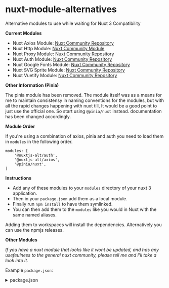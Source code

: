 # nuxt-module-alternatives
Alternative modules to use while waiting for Nuxt 3 Compatibility

**Current Modules**
- Nuxt Axios Module: [Nuxt Community Repository](https://github.com/nuxt-community/axios-module)
- Nuxt Http Module: [Nuxt Community Module](https://github.com/nuxt/http)
- Nuxt Proxy Module: [Nuxt Community Repository](https://github.com/nuxt-community/proxy-module)
- Nuxt Auth Module: [Nuxt Community Repository](https://github.com/nuxt-community/auth-module)
- Nuxt Google Fonts Module: [Nuxt Community Repository](https://github.com/nuxt-community/google-fonts-module)
- Nuxt SVG Sprite Module: [Nuxt Community Repository](https://github.com/nuxt-community/svg-sprite-module)
- Nuxt Vuetify Module: [Nuxt Community Repository](https://github.com/nuxt-community/vuetify-module)

**Other Information (Pinia)**

The pinia module has been removed. The module itself was as a means for me to maintain consistensy in naming conventions for the modules, but with all the rapid changes happening with nuxt till, It would be a good point to just use the official one. So start using `@pinia/nuxt` instead.
documentation has been changed accordingly.

**Module Order**

If you're using a combination of axios, pinia and auth you need to load them in `modules` in the following order.
```
modules: [
    '@nuxtjs-alt/auth',
    '@nuxtjs-alt/axios',
    '@pinia/nuxt',
]
```

**Instructions**

- Add any of these modules to your `modules` directory of your nuxt 3 application. 
- Then in your `package.json` add them as a local module.
- Finally run `npm install` to have them symlinked.
- You can then add them to the `modules` like you would in Nuxt with the same named aliases.

Adding them to workspaces will install the dependencies. Alternatively you can use the npmjs releases.

**Other Modules**

_If you have a nuxt module that looks like it wont be updated, and has any usefeulness to the general nuxt community, please tell me and I'll take a look into it._

Example `package.json`:
<details>
<summary>package.json</summary>

```json
{
    "private": true,
    "scripts": {
        "dev": "nuxi dev",
        "build": "nuxi build",
        "start": "node .output/server/index.mjs"
    },
    "devDependencies": {
        "nuxt": "latest"
    },
    "dependencies": {
        "@nuxtjs-alt/axios": "file:modules/@nuxtjs-alt/axios",
        "@nuxtjs-alt/auth": "file:modules/@nuxtjs-alt/auth",
        "@nuxtjs-alt/auth": "file:modules/@nuxtjs-alt/http",
        "@nuxtjs-alt/google-fonts": "file:modules/@nuxtjs-alt/google-fonts",
        "@nuxtjs-alt/proxy": "file:modules/@nuxtjs-alt/proxy",
        "@nuxtjs-alt/svg-sprite": "file:modules/@nuxtjs-alt/svg-sprite",
        "@nuxtjs-alt/vuetify": "file:modules/@nuxtjs-alt/vuetify"
    }
}
```
or (yarn add/install)

```json
{
    "private": true,
    "scripts": {
        "dev": "nuxi dev",
        "build": "nuxi build",
        "start": "node .output/server/index.mjs"
    },
    "devDependencies": {
        "nuxt": "npm:nuxt3@latest"
    },
    "dependencies": {
        "@nuxtjs-alt/axios": "latest",
        "@nuxtjs-alt/auth": "latest",
        "@nuxtjs-alt/http": "latest",
        "@nuxtjs-alt/google-fonts": "latest",
        "@nuxtjs-alt/proxy": "latest",
        "@nuxtjs-alt/svg-sprite": "latest",
        "@nuxtjs-alt/vuetify": "latest"
    }
}
```
</details>
